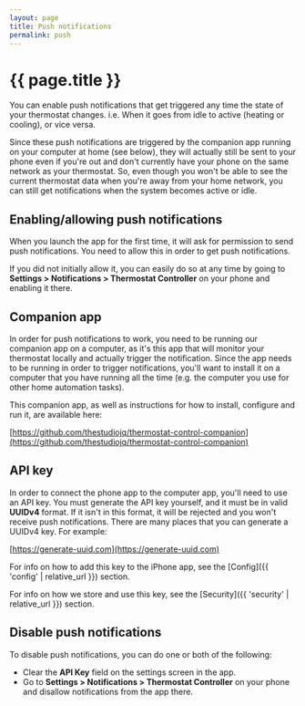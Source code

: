 ```yaml
---
layout: page
title: Push notifications
permalink: push
---
```


# {{ page.title }}

You can enable push notifications that get triggered any time the state of your thermostat changes. i.e. When it goes from idle to active (heating or cooling), or vice versa.

Since these push notifications are triggered by the companion app running on your computer at home (see below), they will actually still be sent to your phone even if you're out and don't currently have your phone on the same network as your thermostat. So, even though you won't be able to see the current thermostat data when you're away from your home network, you can still get notifications when the system becomes active or idle.

## Enabling/allowing push notifications

When you launch the app for the first time, it will ask for permission to send push notifications. You need to allow this in order to get push notifications. 

If you did not initially allow it, you can easily do so at any time by going to **Settings > Notifications > Thermostat Controller** on your phone and enabling it there.

## Companion app

In order for push notifications to work, you need to be running our companion app on a computer, as it's this app that will monitor your thermostat locally and actually trigger the notification. Since the app needs to be running in order to trigger notifications, you'll want to install it on a computer that you have running all the time (e.g. the computer you use for other home automation tasks).

This companion app, as well as instructions for how to install, configure and run it, are available here:

[https://github.com/thestudiojq/thermostat-control-companion](https://github.com/thestudiojq/thermostat-control-companion)

## API key

In order to connect the phone app to the computer app, you'll need to use an API key. You must generate the API key yourself, and it must be in valid **UUIDv4** format. If it isn't in this format, it will be rejected and you won't receive push notifications. There are many places that you can generate a UUIDv4 key. For example:

[https://generate-uuid.com](https://generate-uuid.com)

For info on how to add this key to the iPhone app, see the [Config]({{ 'config' | relative_url }}) section.

For info on how we store and use this key, see the [Security]({{ 'security' | relative_url }}) section.

## Disable push notifications

To disable push notifications, you can do one or both of the following:

* Clear the **API Key** field on the settings screen in the app. 
* Go to **Settings > Notifications > Thermostat Controller** on your phone and disallow notifications from the app there.